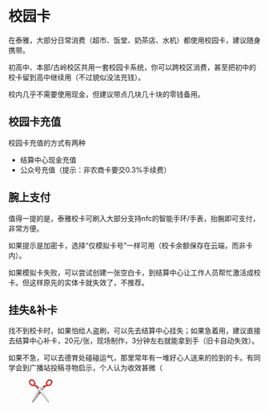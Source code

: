 # 校园卡

在泰雅，大部分日常消费（超市、饭堂、奶茶店、水机）都使用校园卡，建议随身携带。

初高中、本部/古岭校区共用一套校园卡系统，你可以跨校区消费，甚至把初中的校卡留到高中继续用（不过貌似没法充钱）。

校内几乎不需要使用现金，但建议带点几块几十块的零钱备用。

## 校园卡充值

校园卡充值的方式有两种

* 结算中心现金充值
* 公众号充值（提示：非农商卡要交0.3%手续费）

## 腕上支付

值得一提的是，泰雅校卡可刷入大部分支持nfc的智能手环/手表，抬腕即可支付，非常方便。

如果提示是加密卡，选择“仅模拟卡号”一样可用（校卡余额保存在云端，而非卡内）。

如果模拟卡失败，可以尝试创建一张空白卡，到结算中心让工作人员帮忙激活成校卡。但这样原先的实体卡就失效了，不推荐。

## 挂失&补卡

找不到校卡时，如果怕给人盗刷，可以先去结算中心挂失；如果急着用，建议直接去结算中心补卡，20元/张，现场制作，3分钟左右就能拿到手（旧卡自动失效）。

如果不急，可以去德育处碰碰运气，那里常年有一堆好心人送来的捡到的卡。有同学会到广播站投稿寻物启示，个人认为收效甚微（

<figure><img src="../../.gitbook/assets/44623153.png" alt=""><figcaption></figcaption></figure>
